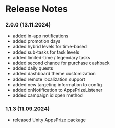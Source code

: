 # Release Notes

### 2.0.0 (13.11.2024)
* added in-app notifications
* added promotion days
* added hybrid levels for time-based
* added sub-tasks for task levels
* added limited-time / legendary tasks
* added second chance for purchase cashback
* added daily quests
* added dashboard theme customization
* added remote localization support
* added new targeting information to config
* added onNotification to AppsPrizeListener
* added campaign id open method

### 1.1.3 (11.09.2024)
- released Unity AppsPrize package